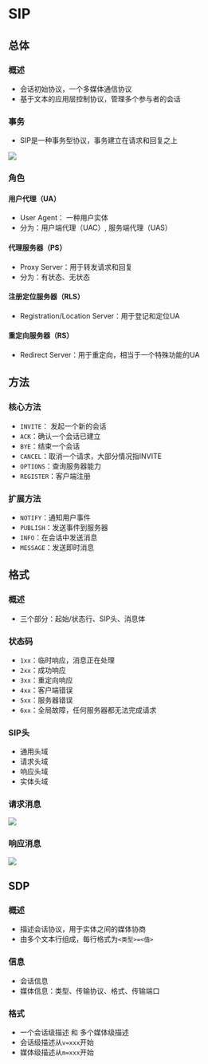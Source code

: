 

# SIP


## 总体

### 概述
* 会话初始协议，一个多媒体通信协议
* 基于文本的应用层控制协议，管理多个参与者的会话


### 事务
* SIP是一种事务型协议，事务建立在请求和回复之上


![](http://picbed.cc12703.com/20221021130814.png)


### 角色

#### 用户代理（UA）
* User Agent： 一种用户实体
* 分为：用户端代理（UAC）, 服务端代理（UAS）

#### 代理服务器（PS）
* Proxy Server：用于转发请求和回复
* 分为：有状态、无状态

#### 注册定位服务器（RLS）
* Registration/Location Server：用于登记和定位UA

#### 重定向服务器（RS）
* Redirect Server：用于重定向，相当于一个特殊功能的UA


## 方法

### 核心方法
* `INVITE`： 发起一个新的会话
* `ACK`：确认一个会话已建立
* `BYE`：结束一个会话
* `CANCEL`：取消一个请求，大部分情况指INVITE
* `OPTIONS`：查询服务器能力
* `REGISTER`：客户端注册


### 扩展方法
* `NOTIFY`：通知用户事件
* `PUBLISH`：发送事件到服务器
* `INFO`：在会话中发送消息
* `MESSAGE`：发送即时消息


## 格式

### 概述
* 三个部分：起始/状态行、SIP头、消息体


### 状态码
* `1xx`：临时响应，消息正在处理
* `2xx`：成功响应
* `3xx`：重定向响应
* `4xx`：客户端错误
* `5xx`：服务器错误
* `6xx`：全局故障，任何服务器都无法完成请求


### SIP头
* 通用头域
* 请求头域
* 响应头域
* 实体头域


### 请求消息

![](http://picbed.cc12703.com/20221021133658.png)



### 响应消息

![](http://picbed.cc12703.com/20221021133721.png)




## SDP

### 概述
* 描述会话协议，用于实体之间的媒体协商
* 由多个文本行组成，每行格式为`<类型>=<值>`

### 信息
* 会话信息
* 媒体信息：类型、传输协议、格式、传输端口


### 格式
* 一个会话级描述 和 多个媒体级描述
* 会话级描述从`v=xxx`开始
* 媒体级描述从`m=xxx`开始